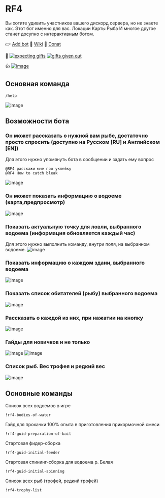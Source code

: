 # RF4
Вы хотите удивить участников вашего дискорд сервера, но не знаете как. Этот бот именно для вас. Локации Карты Рыба И многое другое станет досупно с интерактивным ботом.

👉 [Add bot](https://discord.com/oauth2/authorize?client_id=1215925050130174022&permissions=8&scope=bot)
📖 [Wiki](https://github.com/DevDrift/rf4-bot/wiki)
🍩 [Donat](https://www.donationalerts.com/r/deemak)

🎁 [![expecting gifts](https://img.shields.io/github/issues-search/DevDrift/rf4-bot?query=%20is%3Aopen%20label%3Agift&style=plastic&label=expecting%20gifts)](https://github.com/DevDrift/rf4-bot/issues?q=is%3Aopen+is%3Aissue)
[![gifts given out](https://img.shields.io/github/issues-search/DevDrift/rf4-bot?query=%20is%3Aclosed%20label%3Agift&style=plastic&label=gifts%20given%20out&color=FFFF00)](https://github.com/DevDrift/rf4-bot/issues?q=is%3Aissue+is%3Aclosed+label%3Agift)

👍 [![image](https://top.gg/api/widget/upvotes/1215925050130174022.svg)](https://top.gg/bot/1215925050130174022)

## Основная команда
```
/help
```
![image](https://github.com/DevDrift/rf4-bot/assets/19922232/a62f3524-d63d-4c6f-ae0c-b54a8be2cbf8)

## Возможности бота
### Он может рассказать о нужной вам рыбе, достаточно просто спросить (доступно на Русском [RU] и Английском [EN])
Для этого нужно упомянуть бота в сообщении и задать ему вопрос
```
@RF4 расскажи мне про уклейку
@RF4 How to catch bleak
```
![image](https://github.com/DevDrift/rf4-bot/assets/19922232/dd06c82b-2526-4a67-b9dc-dfb6926a3ae2)

### Он может показать информацию о водоеме (карта,предпросмотр)
![image](https://github.com/DevDrift/rf4-bot/assets/19922232/6c1e4b24-6cf5-4e79-91b5-a9badc1ebc67)

### Показать актуальную точку для ловли, выбранного водоема (информация обновляется каждый час)
Для этого нужно выполнить команду, внутри поля, на выбранном водоеме.
![image](https://github.com/DevDrift/rf4-bot/assets/19922232/b67670f6-dd84-4647-8265-b6bd64ca5898)

### Показать информацию о каждом здани, выбранного водоема
![image](https://github.com/DevDrift/rf4-bot/assets/19922232/f2394601-287c-4766-8d2b-244d5c517c07)

### Показать список обитателей (рыбу) выбранного водоема
![image](https://github.com/DevDrift/rf4-bot/assets/19922232/20e5e07a-f24f-48df-a3db-d243d4d0732f) 

### Рассказать о каждой из них, при нажатии на кнопку
![image](https://github.com/DevDrift/rf4-bot/assets/19922232/4a332dfa-13fe-435a-a0c0-17ca4c446a59)

### Гайды для новичков и не только
![image](https://github.com/DevDrift/rf4-bot/assets/19922232/0506d694-9d94-498c-8d0e-fe8e2bd4b756)
![image](https://github.com/DevDrift/rf4-bot/assets/19922232/e4f629a5-2c58-4bbd-ba36-9fd79e3922c3)

### Список рыб. Вес трофея и редкий вес
![image](https://github.com/DevDrift/rf4-bot/assets/19922232/d0589ea7-1a04-4b60-b302-5cc494b5ed64)


## Основные команды
Список всех водоемов в игре
```
!rf4-bodies-of-water
```
Гайд для прокачки 100% опыта в приготовления прикормочной смеси
```
!rf4-guid-preparation-of-bait
```
Стартовая фидер-сборка
```
!rf4-guid-initial-feeder
```
Стартовая спининг-сборка для водоема р. Белая
```
!rf4-guid-initial-spinning
```
Список всех рыб (трофей, редкий трофей)
```
!rf4-trophy-list
```
